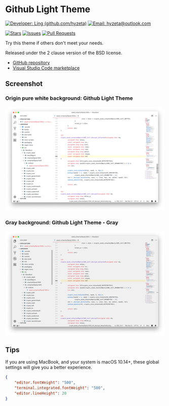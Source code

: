 # Github Light Theme

[![Developer: Ling (github.com/hyzeta)](https://img.shields.io/static/v1.svg?label=Developer&message=Ling%20%28github.com/hyzeta%29&logoColor=ffffff&labelColor=565b60&color=d242c1&style=flat&logo=github)](https://github.com/hyzeta)
[![Email: hyzeta@outlook.com](https://img.shields.io/static/v1.svg?label=Email&message=hyzeta%40outlook.com&logoColor=ffffff&labelColor=565b60&color=d242c1&style=flat&logo=gmail)](mailto:hyzeta@outlook.com)

[![Stars](https://img.shields.io/github/stars/hyzeta/vscode-theme-github-light.svg?label=Stars&logoColor=ffffff&labelColor=565b60&color=e36209&style=flat&logo=git)](https://github.com/Hyzeta/vscode-theme-github-light)
[![Issues](https://img.shields.io/github/issues/hyzeta/vscode-theme-github-light.svg?label=Issues&logoColor=ffffff&labelColor=565b60&color=e36209&style=flat&logo=git)](https://github.com/Hyzeta/vscode-theme-github-light/issues)
[![Pull Requests](https://img.shields.io/github/issues-pr/hyzeta/vscode-theme-github-light.svg?label=Pull%20Requests&logoColor=ffffff&labelColor=565b60&color=e36209&style=flat&logo=git)](https://github.com/Hyzeta/vscode-theme-github-light/pulls)

Try this theme if others don't meet your needs.

Released under the 2 clause version of the BSD license.

* [GitHub repository](https://github.com/Hyzeta/vscode-theme-github-light)
* [Visual Studio Code marketplace](https://marketplace.visualstudio.com/items?itemName=Hyzeta.vscode-theme-github-light)

## Screenshot

### Origin pure white background: Github Light Theme

![pure white background](./screenshot/0.png)

### Gray background: Github Light Theme - Gray

![gray background](./screenshot/1.png)

## Tips

If you are using MacBook, and your system is macOS 10.14+, these global settings will give you a better experience.

```json
{
    "editor.fontWeight": "500",
    "terminal.integrated.fontWeight": "500",
    "editor.lineHeight": 20
}
```
